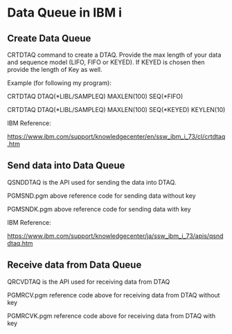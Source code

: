 # Data Queue in IBM i

## Create Data Queue

CRTDTAQ command to create a DTAQ. Provide the max length of your data and sequence model (LIFO, FIFO or KEYED). If KEYED is chosen then provide the length of Key as well.

Example (for following my program):

CRTDTAQ DTAQ(\*LIBL/SAMPLEQ) MAXLEN(100) SEQ(\*FIFO)

CRTDTAQ DTAQ(\*LIBL/SAMPLEQ) MAXLEN(100) SEQ(\*KEYED) KEYLEN(10)

IBM Reference:

https://www.ibm.com/support/knowledgecenter/en/ssw_ibm_i_73/cl/crtdtaq.htm

## Send data into Data Queue

QSNDDTAQ is the API used for sending the data into DTAQ. 

PGMSND.pgm above reference code for sending data without key

PGMSNDK.pgm above reference code for sending data with key

IBM Reference:

https://www.ibm.com/support/knowledgecenter/ja/ssw_ibm_i_73/apis/qsnddtaq.htm

## Receive data from Data Queue

QRCVDTAQ is the API used for receiving data from DTAQ

PGMRCV.pgm reference code above for receiving data from DTAQ without key

PGMRCVK.pgm reference code above for receiving data from DTAQ with key
